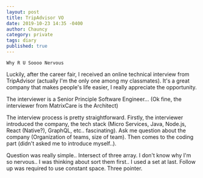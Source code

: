 ```yaml
---
layout: post
title: TripAdvisor VO
date: 2019-10-23 14:35 -0400
author: Chauncy
category: private
tags: diary
published: true
---
```


`Why R U Soooo Nervous`

Luckily, after the career fair, I received an online technical interview from TripAdvisor (actually I'm the only one among my classmates). It's a great company that makes people's life easier, I really appreciate the opportunity.

The interviewer is a Senior Principle Software Engineer... (Ok fine, the interviewer from MatrixCare is the Architect)

The interview process is pretty straightforward. Firstly, the interviewer introduced the company, the tech stack (Micro Services, Java, Node.js, React (Native?), GraphQL, etc.. fascinating).
Ask me question about the company (Organization of teams, size of team). Then comes to the coding part (didn't asked me to introduce myself..).

Question was really simple.. Intersect of three array. I don't know why I'm so nervous.. I was thinking about sort them first.. I used a set at last.
Follow up was required to use constant space. Three pointer.
